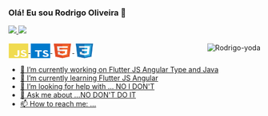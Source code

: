 ### Olá! Eu sou Rodrigo Oliveira 👋
<!-- 
**ghostAmaru/ghostAmaru** is a ✨ _special_ ✨ repository because its `README.md` (this file) appears on your GitHub profile. -->

<div>
  <a href="https://github.com/rafaballerini">
  <img height="180em" src="https://github-readme-stats.vercel.app/api?username=ghostamaru&show_icons=true&theme=tokyonight&include_all_commits=true&count_private=true"/>
  <img height="180em" src="https://github-readme-stats.vercel.app/api/top-langs/?username=ghostamaru&layout=compact&langs_count=7&theme=tokyonight"/>
</div>
<div style="display: inline_block"><br>
  <img align="center" alt="Rodrigo-Js" height="30" width="40" src="https://raw.githubusercontent.com/devicons/devicon/master/icons/javascript/javascript-plain.svg">
  <img align="center" alt="Rodrigo-Ts" height="30" width="40" src="https://raw.githubusercontent.com/devicons/devicon/master/icons/typescript/typescript-plain.svg">
<!--   <img align="center" alt="Rafa-React" height="30" width="40" src="https://raw.githubusercontent.com/devicons/devicon/master/icons/react/react-original.svg"> -->
  <img align="center" alt="Rodrigo-HTML" height="30" width="40" src="https://raw.githubusercontent.com/devicons/devicon/master/icons/html5/html5-original.svg">
  <img align="center" alt="Rodrigo-CSS" height="30" width="40" src="https://raw.githubusercontent.com/devicons/devicon/master/icons/css3/css3-original.svg">
<!--   <img align="center" alt="Rodrigo-Python" height="30" width="40" src="https://raw.githubusercontent.com/devicons/devicon/master/icons/python/python-original.svg"> -->
<!--   <img align="center" alt="Rodrigo-Csharp" height="30" width="40" src="https://raw.githubusercontent.com/devicons/devicon/master/icons/csharp/csharp-original.svg"> -->
  <img align="right" alt="Rodrigo-yoda" src="https://64.media.tumblr.com/7fd05bfd4e044e4a49a5aa080321ba06/tumblr_inline_nu2v91HWu41rt4e0m_500.gifv">
</div>

- 🔭 I’m currently working on Flutter JS Angular Type and Java
- 🌱 I’m currently learning Flutter JS Angular
- 🤔 I’m looking for help with ... NO I DON'T
- 💬 Ask me about ...NO DON'T DO IT
- 📫 How to reach me: ...

